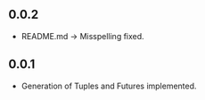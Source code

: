 ## 0.0.2

- README.md -> Misspelling fixed.

## 0.0.1

- Generation of Tuples and Futures implemented.

